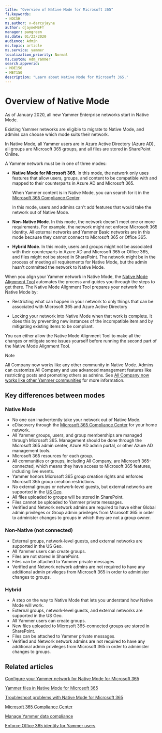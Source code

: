 ```yaml
---
title: "Overview of Native Mode for Microsoft 365"
f1.keywords:
- NOCSH
ms.author: v-darcyjayne
author: djayneMSFT
manager: pamgreen
ms.date: 01/23/2020
audience: Admin
ms.topic: article
ms.service: yammer
localization_priority: Normal
ms.custom: Adm_Yammer
search.appverid: 
- MOE150
- MET150
description: "Learn about Native Mode for Microsoft 365."
---
```


# Overview of Native Mode

As of January 2020, all new Yammer Enterprise networks start in Native Mode.

Existing Yammer networks are eligible to migrate to Native Mode, and admins can choose which mode suits their network.

In Native Mode, all Yammer users are in Azure Active Directory (Azure AD), all groups are Microsoft 365 groups, and all files are stored in SharePoint Online.

A Yammer network must be in one of three modes:

- **Native Mode for Microsoft 365**. In this mode, the network only uses features that allow users, groups, and content to be compatible with and mapped to their counterparts in Azure AD and Microsoft 365.

  When Yammer content is in Native Mode, you can search for it in the [Microsoft 365 Compliance Center](https://go.microsoft.com/fwlink/?linkid=2132455).
  
  In this mode, users and admins can't add features that would take the network out of Native Mode.

- **Non-Native Mode**. In this mode, the network doesn't meet one or more requirements. For example, the network might not enforce Microsoft 365 identity. All external networks and Yammer Basic networks are in this mode because they cannot connect to Microsoft 365 or Office 365.

- **Hybrid Mode**. In this mode, users and groups might not be associated with their counterparts in Azure AD and Microsoft 365 or Office 365, and files might not be stored in SharePoint. The network might be in the process of meeting all requirements for Native Mode, but the admin hasn't committed the network to Native Mode.

When you align your Yammer network in Native Mode, the [Native Mode Alignment Tool](./native-mode-step-by-step-guide.md) automates the process and guides you through the steps to get there. The Native Mode Alignment Tool prepares your network for Native Mode by:

- Restricting what can happen in your network to only things that can be associated with Microsoft 365 and Azure Active Directory

- Locking your network into Native Mode when that work is complete. It does this by preventing new instances of the incompatible item and by mitigating existing items to be compliant.

 You can either allow the Native Mode Alignment Tool to make all the changes or mitigate some issues yourself before running the second part of the Native Mode Alignment Tool.

 > [!NOTE]
> All Company now works like any other community in Native Mode. Admins can customize All Company and use advanced management features like restricting posts and promoting others as admins. See [All Company now works like other Yammer communities](../manage-yammer-groups/yammer-all-company-yammer-community.md) for more information.

## Key differences between modes

### Native Mode

- No one can inadvertently take your network out of Native Mode.
- eDiscovery through the [Microsoft 365 Compliance Center](https://go.microsoft.com/fwlink/?linkid=2132455) for your home network.
- All Yammer groups, users, and group memberships are managed through Microsoft 365. Management should be done through the Microsoft 365 admin center, Azure AD admin portal, or other Azure AD management tools.
- Microsoft 365 resources for each group.
- All communities or groups, including All Company, are Microsoft 365-connected, which means they have access to Microsoft 365 features, including live events.
- Yammer honors Microsoft 365 group creation rights and enforces Microsoft 365 group creation restrictions.
- No external groups or network-level guests, but external networks are supported in the [US Geo](../manage-security-and-compliance/security-and-compliance.md).
- All files uploaded to groups will be stored in SharePoint.
- Files cannot be uploaded to Yammer private messages.
- Verified and Network network admins are required to have either Global admin privileges or Group admin privileges from Microsoft 365 in order to administer changes to groups in which they are not a group owner.

### Non-Native (not connected)

- External groups, network-level guests, and external networks are supported in the US Geo.
- All Yammer users can create groups.
- Files are not stored in SharePoint.
- Files can be attached to Yammer private messages.
- Verified and Network network admins are not required to have any additional admin privileges from Microsoft 365 in order to administer changes to groups.

### Hybrid

- A step on the way to Native Mode that lets you understand how Native Mode will work.
- External groups, network-level guests, and external networks are supported in the US Geo.
- All Yammer users can create groups.
- New files uploaded to Microsoft 365-connected groups are stored in SharePoint.
- Files can be attached to Yammer private messages.
- Verified and Network network admins are not required to have any additional admin privileges from Microsoft 365 in order to administer changes to groups.

## Related articles

[Configure your Yammer network for Native Mode for Microsoft 365](native-mode.md)

[Yammer files in Native Mode for Microsoft 365](files-in-native-mode.md)

[Troubleshoot problems with Native Mode for Microsoft 365](../troubleshoot-problems/troubleshoot-native-mode.md)

[Microsoft 365 Compliance Center](https://go.microsoft.com/fwlink/?linkid=2132455)

[Manage Yammer data compliance](../manage-security-and-compliance/manage-data-compliance.md)

[Enforce Office 365 identity for Yammer users](enforce-office-365-identity.md)
